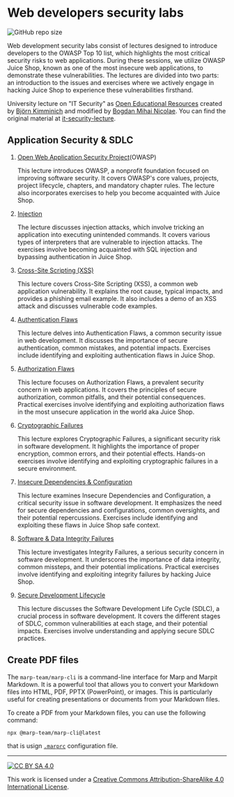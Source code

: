 # Web developers security labs

![GitHub repo size](https://img.shields.io/github/repo-size/webtoknow/web-dev-security-lab)

Web development security labs consist of lectures designed to introduce developers to the OWASP Top 10 list, which highlights the most critical security risks to web applications. During these sessions, we utilize OWASP Juice Shop, known as one of the most insecure web applications, to demonstrate these vulnerabilities. The lectures are divided into two parts: an introduction to the issues and exercises where we actively engage in hacking Juice Shop to experience these vulnerabilities firsthand.

University lecture on "IT Security" as
[Open Educational Resources](https://www.unesco.org/en/communication-information/open-solutions/open-educational-resources)
created by [Björn Kimminich](http://kimminich.de) and modified by [Bogdan Mihai Nicolae](http://bogminic.com). You can find the original material at [it-security-lecture](https://github.com/bkimminich/it-security-lecture).

## Application Security & SDLC

1. [Open Web Application Security Project](slides/01-01-owasp.md)(OWASP)

   This lecture introduces OWASP, a nonprofit foundation focused on improving software security. It covers OWASP's core values, projects, project lifecycle, chapters, and mandatory chapter rules. The lecture also incorporates exercises to help you become acquainted with Juice Shop.

2. [Injection](slides/01-01-injection.md)

   The lecture discusses injection attacks, which involve tricking an application into executing unintended commands. It covers various types of interpreters that are vulnerable to injection attacks. The exercises involve becoming acquainted with SQL injection and bypassing authentication in Juice Shop.

3. [Cross-Site Scripting (XSS)](slides/01-03-xss.md)

   This lecture covers Cross-Site Scripting (XSS), a common web application vulnerability. It explains the root cause, typical impacts, and provides a phishing email example. It also includes a demo of an XSS attack and discusses vulnerable code examples.

4. [Authentication Flaws](slides/01-04-authentication_flaws.md)

   This lecture delves into Authentication Flaws, a common security issue in web development. It discusses the importance of secure authentication, common mistakes, and potential impacts. Exercises include identifying and exploiting authentication flaws in Juice Shop.

5. [Authorization Flaws](slides/01-05-authorization_flaws.md)

   This lecture focuses on Authorization Flaws, a prevalent security concern in web applications. It covers the principles of secure authorization, common pitfalls, and their potential consequences. Practical exercises involve identifying and exploiting authorization flaws in the most unsecure application in the world aka Juice Shop.

6. [Cryptographic Failures](slides/01-06-cryptographic_failures.md)

   This lecture explores Cryptographic Failures, a significant security risk in software development. It highlights the importance of proper encryption, common errors, and their potential effects. Hands-on exercises involve identifying and exploiting cryptographic failures in a secure environment.

7. [Insecure Dependencies & Configuration](slides/01-07-insecure_dependencies_and_configuration.md)

   This lecture examines Insecure Dependencies and Configuration, a critical security issue in software development. It emphasizes the need for secure dependencies and configurations, common oversights, and their potential repercussions. Exercises include identifying and exploiting these flaws in Juice Shop safe context.

8. [Software & Data Integrity Failures](slides/01-08-integrity_failures.md)

   This lecture investigates Integrity Failures, a serious security concern in software development. It underscores the importance of data integrity, common missteps, and their potential implications. Practical exercises involve identifying and exploiting integrity failures by hacking Juice Shop.

9. [Secure Development Lifecycle](slides/01-09-sdlc.md)

   This lecture discusses the Software Development Life Cycle (SDLC), a crucial process in software development. It covers the different stages of SDLC, common vulnerabilities at each stage, and their potential impacts. Exercises involve understanding and applying secure SDLC practices.

## Create PDF files

The `marp-team/marp-cli` is a command-line interface for Marp and Marpit Markdown. It is a powerful tool that allows you to convert your Markdown files into HTML, PDF, PPTX (PowerPoint), or images. This is particularly useful for creating presentations or documents from your Markdown files.

To create a PDF from your Markdown files, you can use the following command:

```bash
npx @marp-team/marp-cli@latest
```

that is usign [`.marprc`](.marprc) configuration file.

----

[![CC BY SA 4.0](cc_by-sa_4.0.svg)](https://creativecommons.org/licenses/by-sa/4.0/)

This work is licensed under a
[Creative Commons Attribution-ShareAlike 4.0 International License](https://creativecommons.org/licenses/by-sa/4.0/).
